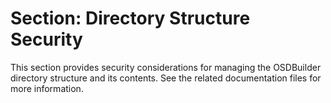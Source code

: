 # Section: Directory Structure Security

This section provides security considerations for managing the OSDBuilder directory structure and its contents. See the related documentation files for more information.
